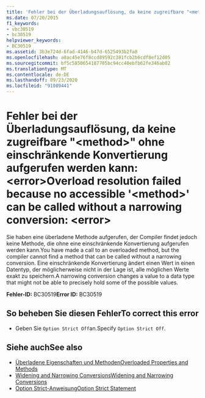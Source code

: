 ```yaml
---
title: 'Fehler bei der Überladungsauflösung, da keine zugreifbare "<method>" ohne einschränkende Konvertierung aufgerufen werden kann: <error>'
ms.date: 07/20/2015
f1_keywords:
- vbc30519
- bc30519
helpviewer_keywords:
- BC30519
ms.assetid: 3b3e724d-6fad-4146-b47d-6525493b2fa8
ms.openlocfilehash: a0ac45e76f8ccd89592c381fcb2b6cdf8ef12d05
ms.sourcegitcommit: bf5c5850654187705bc94cc40ebfb62fe346ab02
ms.translationtype: MT
ms.contentlocale: de-DE
ms.lasthandoff: 09/23/2020
ms.locfileid: "91089441"
---
```

# <a name="overload-resolution-failed-because-no-accessible-method-can-be-called-without-a-narrowing-conversion-error"></a><span data-ttu-id="22684-102">Fehler bei der Überladungsauflösung, da keine zugreifbare "\<method>" ohne einschränkende Konvertierung aufgerufen werden kann: \<error></span><span class="sxs-lookup"><span data-stu-id="22684-102">Overload resolution failed because no accessible '\<method>' can be called without a narrowing conversion: \<error></span></span>

<span data-ttu-id="22684-103">Sie haben eine überladene Methode aufgerufen, der Compiler findet jedoch keine Methode, die ohne eine einschränkende Konvertierung aufgerufen werden kann.</span><span class="sxs-lookup"><span data-stu-id="22684-103">You have made a call to an overloaded method, but the compiler cannot find a method that can be called without a narrowing conversion.</span></span> <span data-ttu-id="22684-104">Eine einschränkende Konvertierung ändert einen Wert in einen Datentyp, der möglicherweise nicht in der Lage ist, alle möglichen Werte exakt zu speichern.</span><span class="sxs-lookup"><span data-stu-id="22684-104">A narrowing conversion changes a value to a data type that might not be able to precisely hold some of the possible values.</span></span>  
  
 <span data-ttu-id="22684-105">**Fehler-ID:** BC30519</span><span class="sxs-lookup"><span data-stu-id="22684-105">**Error ID:** BC30519</span></span>  
  
## <a name="to-correct-this-error"></a><span data-ttu-id="22684-106">So beheben Sie diesen Fehler</span><span class="sxs-lookup"><span data-stu-id="22684-106">To correct this error</span></span>  
  
- <span data-ttu-id="22684-107">Geben Sie `Option Strict Off`an.</span><span class="sxs-lookup"><span data-stu-id="22684-107">Specify `Option Strict Off`.</span></span>  
  
## <a name="see-also"></a><span data-ttu-id="22684-108">Siehe auch</span><span class="sxs-lookup"><span data-stu-id="22684-108">See also</span></span>

- [<span data-ttu-id="22684-109">Überladene Eigenschaften und Methoden</span><span class="sxs-lookup"><span data-stu-id="22684-109">Overloaded Properties and Methods</span></span>](../programming-guide/language-features/objects-and-classes/overloaded-properties-and-methods.md)
- [<span data-ttu-id="22684-110">Widening and Narrowing Conversions</span><span class="sxs-lookup"><span data-stu-id="22684-110">Widening and Narrowing Conversions</span></span>](../programming-guide/language-features/data-types/widening-and-narrowing-conversions.md)
- [<span data-ttu-id="22684-111">Option Strict-Anweisung</span><span class="sxs-lookup"><span data-stu-id="22684-111">Option Strict Statement</span></span>](../language-reference/statements/option-strict-statement.md)

